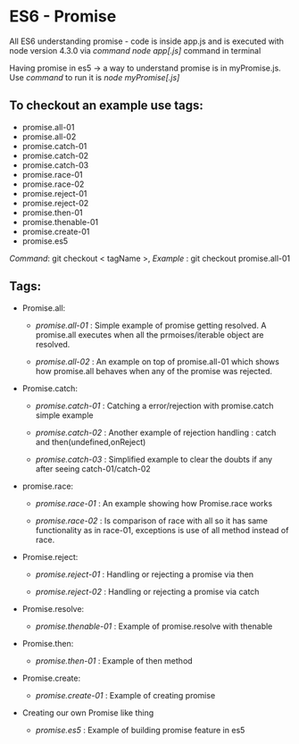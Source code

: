 # ES6 - Promise

All ES6 understanding promise - code is inside app.js and is executed with node version 4.3.0 via *command* _node app[.js]_ command in terminal

Having promise in es5 -> a way to understand promise is in myPromise.js. Use *command* to run it is  _node myPromise[.js]_

## To checkout an example use tags:
* promise.all-01
* promise.all-02
* promise.catch-01
* promise.catch-02
* promise.catch-03
* promise.race-01
* promise.race-02
* promise.reject-01
* promise.reject-02
* promise.then-01
* promise.thenable-01
* promise.create-01
* promise.es5

*Command*: git checkout < tagName >, *Example* : git checkout promise.all-01

## Tags:

* Promise.all:
  * *promise.all-01* : Simple example of promise getting resolved. A promise.all executes when all the prmoises/iterable object are resolved.

  * *promise.all-02* : An example on top of promise.all-01 which shows how promise.all behaves when any of the promise was rejected.

* Promise.catch:
  * *promise.catch-01* : Catching a error/rejection with promise.catch simple example

  * *promise.catch-02* : Another example of rejection handling : catch and then(undefined,onReject)

  * *promise.catch-03* : Simplified example to clear the doubts if any after seeing catch-01/catch-02

* promise.race:
  * *promise.race-01* : An example showing how Promise.race works

  * *promise.race-02* : Is comparison of race with all so it has same functionality as in race-01, exceptions is use of all method instead of race.

* Promise.reject:
  * *promise.reject-01* : Handling or rejecting a promise via then

  * *promise.reject-02* : Handling or rejecting a promise via catch

* Promise.resolve:
  * *promise.thenable-01* : Example of promise.resolve with thenable

* Promise.then:
  * *promise.then-01* : Example of then method

* Promise.create:
  * *promise.create-01* : Example of creating promise

* Creating our own Promise like thing
  * *promise.es5* : Example of building promise feature in es5

